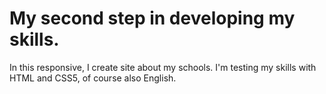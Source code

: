 # My second step in developing my skills.
In this responsive, I create site about my schools. I'm testing my skills with HTML and CSS5, of course also English. 
